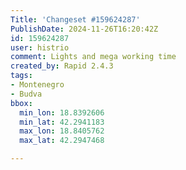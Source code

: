 ```yaml
---
Title: 'Changeset #159624287'
PublishDate: 2024-11-26T16:20:42Z
id: 159624287
user: histrio
comment: Lights and mega working time
created_by: Rapid 2.4.3
tags:
- Montenegro
- Budva
bbox:
  min_lon: 18.8392606
  min_lat: 42.2941183
  max_lon: 18.8405762
  max_lat: 42.2947468

---
```

